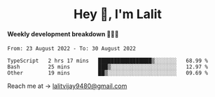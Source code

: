 <h1 align="center">Hey 👋, I'm Lalit</h1>

#### Weekly development breakdown 👨🏻‍💻
<!--START_SECTION:waka-->

```text
From: 23 August 2022 - To: 30 August 2022

TypeScript   2 hrs 17 mins   █████████████████▒░░░░░░░   68.99 %
Bash         25 mins         ███▒░░░░░░░░░░░░░░░░░░░░░   12.97 %
Other        19 mins         ██▒░░░░░░░░░░░░░░░░░░░░░░   09.69 %
```

<!--END_SECTION:waka-->

Reach me at → lalitvijay9480@gmail.com
